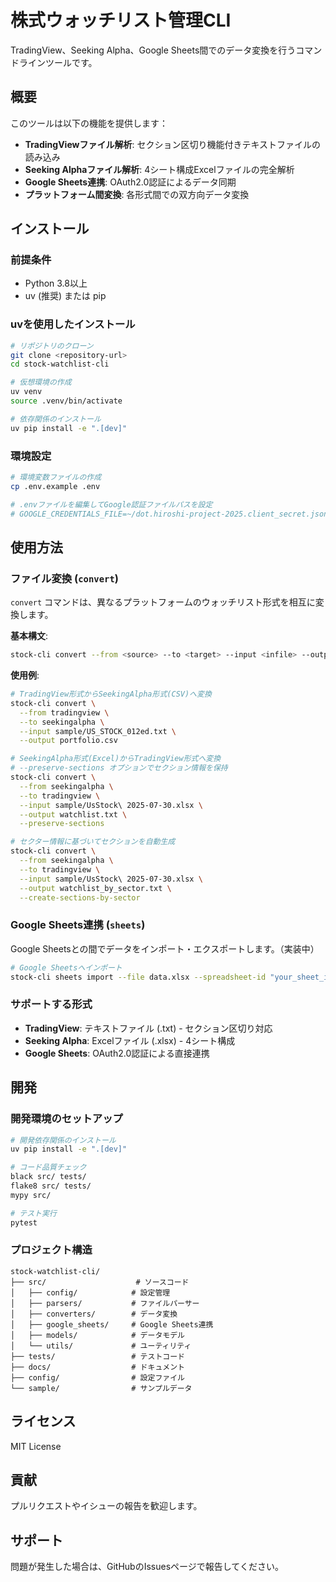 # 株式ウォッチリスト管理CLI

TradingView、Seeking Alpha、Google Sheets間でのデータ変換を行うコマンドラインツールです。

## 概要

このツールは以下の機能を提供します：

- **TradingViewファイル解析**: セクション区切り機能付きテキストファイルの読み込み
- **Seeking Alphaファイル解析**: 4シート構成Excelファイルの完全解析
- **Google Sheets連携**: OAuth2.0認証によるデータ同期
- **プラットフォーム間変換**: 各形式間での双方向データ変換

## インストール

### 前提条件

- Python 3.8以上
- uv (推奨) または pip

### uvを使用したインストール

```bash
# リポジトリのクローン
git clone <repository-url>
cd stock-watchlist-cli

# 仮想環境の作成
uv venv
source .venv/bin/activate

# 依存関係のインストール
uv pip install -e ".[dev]"
```

### 環境設定

```bash
# 環境変数ファイルの作成
cp .env.example .env

# .envファイルを編集してGoogle認証ファイルパスを設定
# GOOGLE_CREDENTIALS_FILE=~/dot.hiroshi-project-2025.client_secret.json
```

## 使用方法

### ファイル変換 (`convert`)

`convert` コマンドは、異なるプラットフォームのウォッチリスト形式を相互に変換します。

**基本構文**:
```bash
stock-cli convert --from <source> --to <target> --input <infile> --output <outfile> [options]
```

**使用例**:

```bash
# TradingView形式からSeekingAlpha形式(CSV)へ変換
stock-cli convert \
  --from tradingview \
  --to seekingalpha \
  --input sample/US_STOCK_012ed.txt \
  --output portfolio.csv

# SeekingAlpha形式(Excel)からTradingView形式へ変換
# --preserve-sections オプションでセクション情報を保持
stock-cli convert \
  --from seekingalpha \
  --to tradingview \
  --input sample/UsStock\ 2025-07-30.xlsx \
  --output watchlist.txt \
  --preserve-sections

# セクター情報に基づいてセクションを自動生成
stock-cli convert \
  --from seekingalpha \
  --to tradingview \
  --input sample/UsStock\ 2025-07-30.xlsx \
  --output watchlist_by_sector.txt \
  --create-sections-by-sector
```

### Google Sheets連携 (`sheets`)

Google Sheetsとの間でデータをインポート・エクスポートします。（実装中）

```bash
# Google Sheetsへインポート
stock-cli sheets import --file data.xlsx --spreadsheet-id "your_sheet_id"
```

### サポートする形式

- **TradingView**: テキストファイル (.txt) - セクション区切り対応
- **Seeking Alpha**: Excelファイル (.xlsx) - 4シート構成
- **Google Sheets**: OAuth2.0認証による直接連携

## 開発

### 開発環境のセットアップ

```bash
# 開発依存関係のインストール
uv pip install -e ".[dev]"

# コード品質チェック
black src/ tests/
flake8 src/ tests/
mypy src/

# テスト実行
pytest
```

### プロジェクト構造

```
stock-watchlist-cli/
├── src/                    # ソースコード
│   ├── config/            # 設定管理
│   ├── parsers/           # ファイルパーサー
│   ├── converters/        # データ変換
│   ├── google_sheets/     # Google Sheets連携
│   ├── models/            # データモデル
│   └── utils/             # ユーティリティ
├── tests/                 # テストコード
├── docs/                  # ドキュメント
├── config/                # 設定ファイル
└── sample/                # サンプルデータ
```

## ライセンス

MIT License

## 貢献

プルリクエストやイシューの報告を歓迎します。

## サポート

問題が発生した場合は、GitHubのIssuesページで報告してください。